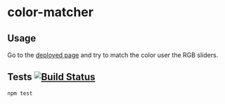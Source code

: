 # color-matcher

## Usage

Go to the [deployed page](https://sivanmehta.github.io/color-matcher/index.html)
and try to match the color user the RGB sliders.

## Tests [![Build Status](https://travis-ci.com/SivanMehta/color-matcher.svg?branch=master)](https://travis-ci.com/SivanMehta/color-matcher)

```sh
npm test
```
